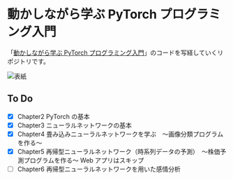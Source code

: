 # 動かしながら学ぶ PyTorch プログラミング入門

「[動かしながら学ぶ PyTorch プログラミング入門](https://www.amazon.co.jp/dp/B08PBH4YNT/ref=cm_sw_r_tw_dp_x_sdy0Fb4R42XKN)」のコードを写経していくリポジトリです。

![表紙](https://m.media-amazon.com/images/I/51ofaSX1jlL._SX260_.jpg)

## To Do

- [x] Chapter2 PyTorch の基本
- [x] Chapter3 ニューラルネットワークの基本
- [x] Chapter4 畳み込みニューラルネットワークを学ぶ　～画像分類プログラムを作る～
- [x] Chapter5 再帰型ニューラルネットワーク（時系列データの予測）　～株価予測プログラムを作る～
      Web アプリはスキップ
- [ ] Chapter6 再帰型ニューラルネットワークを用いた感情分析
